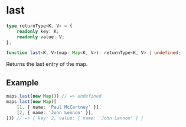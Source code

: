# last

```ts
type returnType<K, V> = {
    readonly key: K;
    readonly value: V;
};

function last<K, V>(map: Map<K, V>): returnType<K, V> | undefined;
```

Returns the last entry of the map.

## Example

```ts
maps.last(new Map()) // => undefined
maps.last(new Map([
    [1, { name: 'Paul McCartney' }],
    [2, { name: 'John Lennon' }],
])) // => { key: 2, value: { name: 'John Lennon' } }
```
